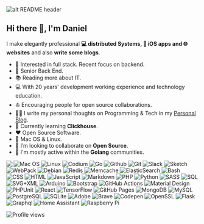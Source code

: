 ![alt README header](https://raw.githubusercontent.com/ad/ad/main/assets/header.png)

## Hi there 👋, l'm Daniel

I make elegantly professional **💻 distributed Systems, 📱 iOS apps and 🌐 websites** and also **write some blogs**.

- 🧐   Interested in full stack. Recent focus on backend.
- 💼   Senior Back End.
- 📚   Reading more about IT.
- 💻   With 20 years' development working experience and technology education.
- ⛵   Encouraging people for open source collaborations.
- ✍🏻   I write my personal thoughts on Programming & Tech in my [Personal Blog](https://blog.apatin.ru/).
- 🌱   Currently learning **Clickhouse**.
- ❤️   Open Source Software.
- 🐧   Mac OS & Linux.
- 👯   I’m looking to collaborate on **Open Source**.
- 💬   I'm mostly active within the **Golang** communities.

<p>
  <img align="left" src="https://github-readme-stats.vercel.app/api?username=ad&hide=contribs" />
  <p>
    <img alt="Mac OS" src="https://img.shields.io/badge/OS-macOS-informational?style=flat-square&logo=apple&logoColor=white"/>
    <img alt="Linux" src="https://img.shields.io/badge/OS-Linux-informational?style=flat-square&logo=linux&logoColor=white"/>
    <img alt="Codium" src="https://img.shields.io/badge/-VS%20Code-007ACC?style=flat-square&logo=visual-studio-code"/>
    <img alt="Go" src="https://img.shields.io/badge/-go-informational?style=flat-square&logo=go&logoColor=white">
    <img alt="Github" src="https://img.shields.io/badge/-Github-181717?style=flat-square&logo=GitHub&logoColor=white"/>
    <img alt="Git" src="https://img.shields.io/badge/-Git-F44D27?style=flat-square&logo=Git&logoColor=white"/>
    <img alt="Slack" src="https://img.shields.io/badge/-Slack-E01563?style=flat-square&logo=Slack&logoColor=white"/>
    <img alt="Sketch" src="https://img.shields.io/badge/-Sketch-FA6400?style=flat-square&logo=Sketch&logoColor=white"/>
    <img alt="WebPack" src="https://img.shields.io/badge/-WebPack-1C78C0?style=flat-square&logo=WebPack&logoColor=white"/>
    <img alt="Debian" src="https://img.shields.io/badge/-Debian-A80030?style=flat-square&logo=Debian&logoColor=white"/>
    <img alt="Redis" src="https://img.shields.io/badge/-Redis-black?style=flat-square&logo=Redis"/>
    <img alt="Memcache" src="https://img.shields.io/badge/-Memcache-Black?style=flat-square"/>
    <img alt="ElasticSearch" src="https://img.shields.io/badge/-ElasticSearch-005571?style=flat-square&logo=elasticsearch"/>
    <img alt="Bash" src="https://img.shields.io/badge/Bash-121011.svg?logo=gnu-bash&logoColor=white">
    <img alt="CSS" src="https://img.shields.io/badge/CSS-1572B6.svg?logo=css3&logoColor=white">
    <img alt="HTML" src="https://img.shields.io/badge/HTML-E34F26.svg?logo=html5&logoColor=white">
    <img alt="JavaScript" src="https://img.shields.io/badge/JavaScript-F7DF1E.svg?logo=javascript&logoColor=black">
    <img alt="Markdown" src="https://img.shields.io/badge/Markdown-000000.svg?logo=markdown&logoColor=white">
    <img alt="PHP" src="https://img.shields.io/badge/PHP-777BB4.svg?logo=php&logoColor=white">
    <img alt="Python" src="https://img.shields.io/badge/Python-14354C.svg?logo=python&logoColor=white">
    <img alt="SASS" src="https://img.shields.io/badge/Sass-hotpink.svg?logo=SASS&logoColor=white">
    <img alt="SQL" src="https://custom-icon-badges.herokuapp.com/badge/SQL-025E8C.svg?logo=database&logoColor=white">
    <img alt="SVG+XML" src="https://img.shields.io/badge/SVG%2BXML-e0982c.svg?logo=svg&logoColor=white">
    <img alt="Arduino" src="https://img.shields.io/badge/-Arduino-00979D?logo=Arduino&logoColor=white">
    <img alt="Bootstrap" src="https://img.shields.io/badge/Bootstrap-7952B3.svg?logo=bootstrap&logoColor=white">
    <img alt="GitHub Actions" src="https://img.shields.io/badge/GitHub%20Actions-2671E5.svg?logo=github%20actions&logoColor=white">
    <img alt="Material Design" src="https://img.shields.io/badge/Material%20Design-0081CB.svg?logo=material-design&logoColor=white">
    <img alt="PHPUnit" src="https://custom-icon-badges.herokuapp.com/badge/PHPUnit-366488.svg?logo=test-tube&logoColor=white">
    <img alt="React" src="https://img.shields.io/badge/React-20232a.svg?logo=react&logoColor=%2361DAFB">
    <img alt="TensorFlow" src="https://img.shields.io/badge/TensorFlow-FF6F00.svg?logo=TensorFlow&logoColor=white">
    <img alt="GitHub Pages" src="https://img.shields.io/badge/GitHub%20Pages-327FC7.svg?logo=github&logoColor=white">
    <img alt="MongoDB" src ="https://img.shields.io/badge/MongoDB-4ea94b.svg?logo=mongodb&logoColor=white">
    <img alt="MySQL" src="https://img.shields.io/badge/MySQL-00f.svg?logo=mysql&logoColor=white">
    <img alt="PostgreSQL" src ="https://img.shields.io/badge/PostgreSQL-316192.svg?logo=postgresql&logoColor=white">
    <img alt="SQLite" src ="https://img.shields.io/badge/SQLite-07405e.svg?logo=sqlite&logoColor=white">
    <img alt="Adobe" src="https://img.shields.io/badge/Adobe-FF0000.svg?logo=adobe&logoColor=white">
    <img alt="Brave" src="https://img.shields.io/badge/-Brave-FB542B?logo=brave&logoColor=white">
    <img alt="Codepen" src="https://img.shields.io/badge/Codepen-000000.svg?logo=codepen&logoColor=white">
    <img alt="OpenSSL" src="https://img.shields.io/badge/OpenSSL-black?logo=openssl">
    <img alt="Flask" src="https://img.shields.io/badge/-flask-000000?logo=Flask&logoColor=white">
    <img alt="Graphql" src="https://img.shields.io/badge/-Graphql-E10098?logo=Graphql&logoColor=white">
    <img alt="Home Assistant" src="https://img.shields.io/badge/-Home%20Assistant-41bdf5?logo=Home+Assistant&style=flat&logoColor=white"/>
    <img alt="Raspberry Pi" src="https://img.shields.io/badge/-Raspberry%20Pi-C51A4A?style=flat-square&logo=Raspberry-Pi"/>
  </p>
</p>

![Profile views](https://gpvc.arturio.dev/ad)
